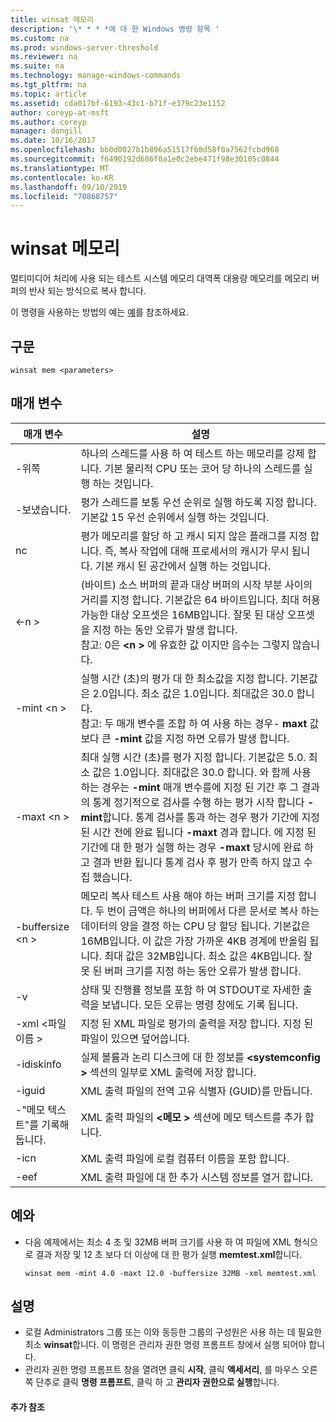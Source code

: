 ```yaml
---
title: winsat 메모리
description: '\* * * *에 대 한 Windows 명령 항목 '
ms.custom: na
ms.prod: windows-server-threshold
ms.reviewer: na
ms.suite: na
ms.technology: manage-windows-commands
ms.tgt_pltfrm: na
ms.topic: article
ms.assetid: cda017bf-6193-43c1-b71f-e379c23e1152
author: coreyp-at-msft
ms.author: coreyp
manager: dongill
ms.date: 10/16/2017
ms.openlocfilehash: bb0d0027b1b896a51517fb8d58f0a7562fcbd960
ms.sourcegitcommit: f6490192d686f0a1e0c2ebe471f98e30105c0844
ms.translationtype: MT
ms.contentlocale: ko-KR
ms.lasthandoff: 09/10/2019
ms.locfileid: "70868757"
---
```

# <a name="winsat-mem"></a>winsat 메모리



멀티미디어 처리에 사용 되는 테스트 시스템 메모리 대역폭 대용량 메모리를 메모리 버퍼의 반사 되는 방식으로 복사 합니다.

이 명령을 사용하는 방법의 예는 [예](#BKMK_examples)를 참조하세요.

## <a name="syntax"></a>구문

```
winsat mem <parameters>
```

## <a name="parameters"></a>매개 변수

|매개 변수|설명|
|---------|-----------|
|-위쪽|하나의 스레드를 사용 하 여 테스트 하는 메모리를 강제 합니다. 기본 물리적 CPU 또는 코어 당 하나의 스레드를 실행 하는 것입니다.|
|-보냈습니다.|평가 스레드를 보통 우선 순위로 실행 하도록 지정 합니다. 기본값 15 우선 순위에서 실행 하는 것입니다.|
|nc|평가 메모리를 할당 하 고 캐시 되지 않은 플래그를 지정 합니다. 즉, 복사 작업에 대해 프로세서의 캐시가 무시 됩니다. 기본 캐시 된 공간에서 실행 하는 것입니다.|
|\<-n >|(바이트) 소스 버퍼의 끝과 대상 버퍼의 시작 부분 사이의 거리를 지정 합니다. 기본값은 64 바이트입니다. 최대 허용 가능한 대상 오프셋은 16MB입니다. 잘못 된 대상 오프셋을 지정 하는 동안 오류가 발생 합니다.</br>참고: 0은  **\<n >** 에 유효한 값 이지만 음수는 그렇지 않습니다.|
|-mint \<n >|실행 시간 (초)의 평가 대 한 최소값을 지정 합니다. 기본값은 2.0입니다. 최소 값은 1.0입니다. 최대값은 30.0 합니다.</br>참고: 두 매개 변수를 조합 하 여 사용 하는 경우- **maxt** 값 보다 큰 **-mint** 값을 지정 하면 오류가 발생 합니다.|
|-maxt \<n >|최대 실행 시간 (초)를 평가 지정 합니다. 기본값은 5.0. 최소 값은 1.0입니다. 최대값은 30.0 합니다. 와 함께 사용 하는 경우는 **-mint** 매개 변수를에 지정 된 기간 후 그 결과의 통계 정기적으로 검사를 수행 하는 평가 시작 합니다 **-mint**합니다. 통계 검사를 통과 하는 경우 평가 기간에 지정 된 시간 전에 완료 됩니다 **-maxt** 경과 합니다. 에 지정 된 기간에 대 한 평가 실행 하는 경우 **-maxt** 당시에 완료 하 고 결과 반환 됩니다 통계 검사 후 평가 만족 하지 않고 수집 했습니다.|
|-buffersize \<n >|메모리 복사 테스트 사용 해야 하는 버퍼 크기를 지정 합니다. 두 번이 금액은 하나의 버퍼에서 다른 문서로 복사 하는 데이터의 양을 결정 하는 CPU 당 할당 됩니다. 기본값은 16MB입니다. 이 값은 가장 가까운 4KB 경계에 반올림 됩니다. 최대 값은 32MB입니다. 최소 값은 4KB입니다. 잘못 된 버퍼 크기를 지정 하는 동안 오류가 발생 합니다.|
|-v|상태 및 진행률 정보를 포함 하 여 STDOUT로 자세한 출력을 보냅니다. 모든 오류는 명령 창에도 기록 됩니다.|
|-xml \<파일 이름 >|지정 된 XML 파일로 평가의 출력을 저장 합니다. 지정 된 파일이 있으면 덮어씁니다.|
|-idiskinfo|실제 볼륨과 논리 디스크에 대 한 정보를  **\<systemconfig >** 섹션의 일부로 XML 출력에 저장 합니다.|
|-iguid|XML 출력 파일의 전역 고유 식별자 (GUID)를 만듭니다.|
|-"메모 텍스트"를 기록해 둡니다.|XML 출력 파일의  **\<메모 >** 섹션에 메모 텍스트를 추가 합니다.|
|-icn|XML 출력 파일에 로컬 컴퓨터 이름을 포함 합니다.|
|-eef|XML 출력 파일에 대 한 추가 시스템 정보를 열거 합니다.|

## <a name="BKMK_examples"></a>예와

- 다음 예제에서는 최소 4 초 및 32MB 버퍼 크기를 사용 하 여 파일에 XML 형식으로 결과 저장 및 12 초 보다 더 이상에 대 한 평가 실행 **memtest.xml**합니다.  
  ```
  winsat mem -mint 4.0 -maxt 12.0 -buffersize 32MB -xml memtest.xml
  ```

## <a name="remarks"></a>설명

-   로컬 Administrators 그룹 또는 이와 동등한 그룹의 구성원은 사용 하는 데 필요한 최소 **winsat**합니다. 이 명령은 관리자 권한 명령 프롬프트 창에서 실행 되어야 합니다.
-   관리자 권한 명령 프롬프트 창을 열려면 클릭 **시작**, 클릭 **액세서리**, 를 마우스 오른쪽 단추로 클릭 **명령 프롬프트**, 클릭 하 고 **관리자 권한으로 실행**합니다.

#### <a name="additional-references"></a>추가 참조


